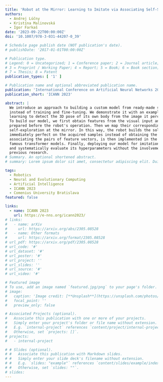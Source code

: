 ```yaml
---
title: 'Robot at the Mirror: Learning to Imitate via Associating Self-Supervised Models'
authors:
  - Andrej Lúčny
  - Kristína Malinovská
  - Igor Farkaš
date: '2023-09-22T00:00:00Z'
doi: '10.1007/978-3-031-44207-0_39'

# Schedule page publish date (NOT publication's date).
# publishDate: '2017-01-01T00:00:00Z'

# Publication type.
# Legend: 0 = Uncategorized; 1 = Conference paper; 2 = Journal article;
# 3 = Preprint / Working Paper; 4 = Report; 5 = Book; 6 = Book section;
# 7 = Thesis; 8 = Patent
publication_types: [ '1' ]

# Publication name and optional abbreviated publication name.
publication: 'International Conference on Artificial Neural Networks 2023'
publication_short: 'ICANN 2023'

abstract: |
  We introduce an approach to building a custom model from ready-made self-supervised models via their associating
  instead of training and fine-tuning. We demonstrate it with an example of a humanoid robot looking at the mirror and
  learning to detect the 3D pose of its own body from the image it perceives.
  To build our model, we first obtain features from the visual input and the postures of the robot's body via models
  prepared before the robot's operation. Then we map their corresponding latent spaces by a sample-efficient robot's
  self-exploration at the mirror. In this way, the robot builds the solicited 3D pose detector, which quality is
  immediately perfect on the acquired samples instead of obtaining the quality gradually. The mapping, which employs
  associating the pairs of feature vectors, is then implemented in the same way as the key--value mechanism of the
  famous transformer models. Finally, deploying our model for imitation to a simulated robot allows us to study, tune up
  and systematically evaluate its hyperparameters without the involvement of the human counterpart, advancing our
  previous research.
# Summary. An optional shortened abstract.
# summary: Lorem ipsum dolor sit amet, consectetur adipiscing elit. Duis posuere tellus ac convallis placerat. Proin tincidunt magna sed ex sollicitudin condimentum.

tags:
  - Robotics
  - Neural and Evolutionary Computing
  - Artificial Intelligence
  - ICANN 2023
  - Comenius University Bratislava
featured: false

links:
  - name: ICANN 2023
    url: https://e-nns.org/icann2023/
# links:
#   - name: arXiv
#     url: https://arxiv.org/abs/2305.08528
#   - name: Other formats
#     url: https://arxiv.org/format/2305.08528
# url_pdf: https://arxiv.org/pdf/2305.08528
# url_code: '#'
# url_dataset: '#'
# url_poster: '#'
# url_project: ''
# url_slides: ''
# url_source: '#'
# url_video: '#'

# Featured image
# To use, add an image named `featured.jpg/png` to your page's folder.
# image:
#   caption: 'Image credit: [**Unsplash**](https://unsplash.com/photos/s9CC2SKySJM)'
#   focal_point: ''
#   preview_only: false

# Associated Projects (optional).
#   Associate this publication with one or more of your projects.
#   Simply enter your project's folder or file name without extension.
#   E.g. `internal-project` references `content/project/internal-project/index.md`.
#   Otherwise, set `projects: []`.
# projects:
#   - internal-project

# # Slides (optional).
# #   Associate this publication with Markdown slides.
# #   Simply enter your slide deck's filename without extension.
# #   E.g. `slides: "example"` references `content/slides/example/index.md`.
# #   Otherwise, set `slides: ""`.
# slides:
---
```

